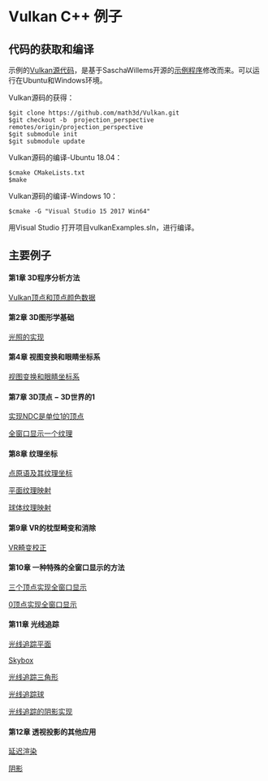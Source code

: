 # Vulkan C++ 例子

## 代码的获取和编译

示例的[Vulkan源代码](https://github.com/math3d/Vulkan)，是基于SaschaWillems开源的[示例程序](https://github.com/SaschaWillems/Vulkan)修改而来。可以运行在Ubuntu和Windows环境。

Vulkan源码的获得：
```
$git clone https://github.com/math3d/Vulkan.git
$git checkout -b  projection_perspective remotes/origin/projection_perspective
$git submodule init
$git submodule update
```

Vulkan源码的编译-Ubuntu 18.04：
```
$cmake CMakeLists.txt 
$make
```

Vulkan源码的编译-Windows 10：
```
$cmake -G "Visual Studio 15 2017 Win64"
```
用Visual Studio 打开项目vulkanExamples.sln，进行编译。

## 主要例子

#### 第1章 	3D程序分析方法

[Vulkan顶点和顶点颜色数据](examples/projection_perspective_quad/)

#### 第2章 	3D图形学基础

[光照的实现](examples/projection_perspective_lighting/)

#### 第4章  视图变换和眼睛坐标系

[视图变换和眼睛坐标系](examples/projection_perspective_lookat/)

#### 第7章  3D顶点 − 3D世界的1

[实现NDC是单位1的顶点](examples/projection_perspective_quad/)

[全窗口显示一个纹理](examples/projection_perspective_texture/)

#### 第8章  纹理坐标

[点原语及其纹理坐标](examples/primitive_point_particle/)

[平面纹理映射](examples/projection_perspective_mesh_quad/)

[球体纹理映射](examples/projection_perspective_mesh_sphere/)

#### 第9章 	VR的枕型畸变和消除

[VR畸变校正](examples/vr_lens_distorter/)

#### 第10章  一种特殊的全窗口显示的方法

[三个顶点实现全窗口显示](examples/projection_perspective_specialfullscreen_texture/)

[0顶点实现全窗口显示](examples/projection_perspective_specialfullscreen_texture_novertex/)

#### 第11章  光线追踪

[光线追踪平面](examples/raytracing_plane)

[Skybox](examples/raytracing_skybox)

[光线追踪三角形](examples/raytracing_triangle)

[光线追踪球](examples/raytracing_sphere/)

[光线追踪的阴影实现](examples/raytracing_shadow/)

#### 第12章  透视投影的其他应用

[延迟渲染](examples/deferred/)

[阴影](examples/shadowmapping/)
